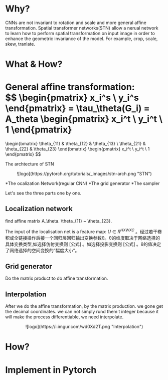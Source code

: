 # Why?
CNNs are not invariant to rotation and scale and more general affine transformation. Spatial transformer networks(STN) allow a nerual network to learn how to perform spatial transformation on input image in order to enhance the geometric invariance of the model. For example, crop, scale, skew, tranlate.
# What & How?
General affine transformation:  
 $$ 
\begin{pmatrix}
x_i^s \\
y_i^s
\end{pmatrix}
= \tau_\theta(G_i) =
A_theta
\begin{pmatrix}
x_i^t \\
y_i^t \\
1
\end{pmatrix}
=
\begin{bmatrix}
\theta_{11} & \theta_{12}  & \theta_{13} \\
\theta_{21} & \theta_{22}  & \theta_{23} 
\end{bmatrix}
\begin{pmatrix}
x_i^t \\
y_i^t \\
1
\end{pmatrix}
$$

The archtecture of STN
<p align="center">
![logo](https://pytorch.org/tutorials/_images/stn-arch.png "STN")
</p>
*The ocalization Network(regular CNN)
*The grid generator
*The sampler

Let's see the three parts one by one.
## Localization network
find affine matrix A_\theta. \theta_{11} ~ \theta_{23}.
 

The input of the localisation net is a feature map: $U \in R^{HXWXC}$ 。经过若干卷积或全链接操作后接一个回归层回归输出变换参数θ。θ的维度取决于网络选择的具体变换类型,如选择仿射变换则 [公式] 。如选择投影变换则 [公式] 。θ的值决定了网络选择的空间变换的”幅度大小”。

## Grid generator
Do the matrix product to do affine transformation.

## Interpolation
After we do the affine transformation, by the matrix production. we gone get the decimal coordinates. we can not simply rund them  t integer because it will make  the process differentiable, we need interpolate. 
<p align="center">
![logo](https://i.imgur.com/wd0Xd2T.png "Interpolation")
</p>


# How?
# Implement in Pytorch

